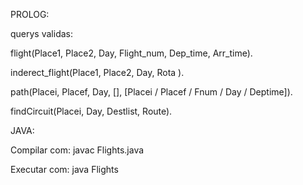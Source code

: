 PROLOG:

querys validas:

flight(Place1, Place2, Day, Flight_num, Dep_time, Arr_time).

inderect_flight(Place1, Place2, Day, Rota ).

path(Placei, Placef, Day, [], [Placei / Placef / Fnum / Day / Deptime]).

findCircuit(Placei, Day, Destlist, Route).

JAVA:

Compilar com: javac Flights.java

Executar com: java Flights
